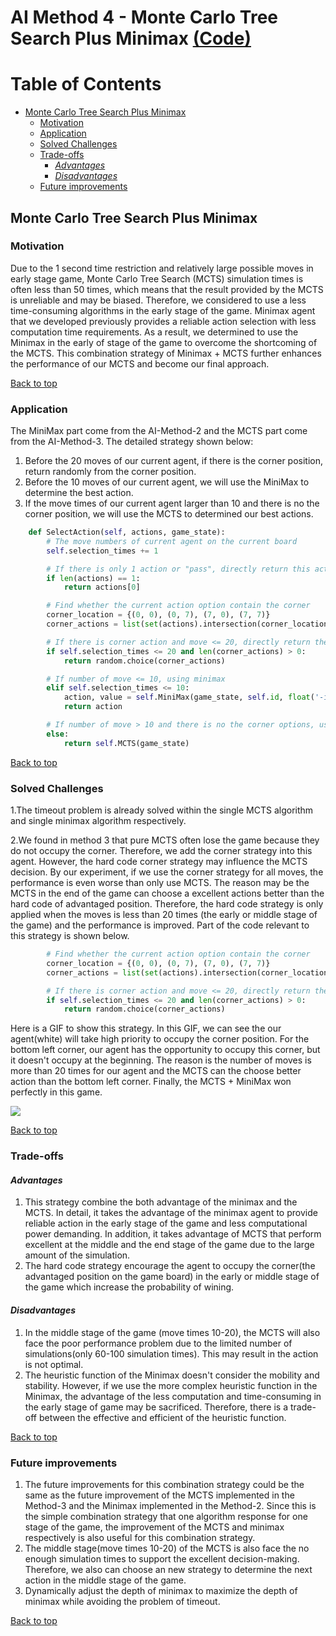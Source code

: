 # AI Method 4 - Monte Carlo Tree Search Plus Minimax [(Code)](https://github.com/COMP90054-2022S2/comp90054-a3-reversi-ai/blob/Wiki/agents/t_032/Agent_4.py)

# Table of Contents
- [Monte Carlo Tree Search Plus Minimax](#monte-carlo-tree-search-plus-minimax)
  * [Motivation](#motivation)
  * [Application](#application)
  * [Solved Challenges](#solved-challenges)
  * [Trade-offs](#trade-offs)
    - [*Advantages*](#advantages)
    - [*Disadvantages*](#disadvantages)
  * [Future improvements](#future-improvements)

## Monte Carlo Tree Search Plus Minimax

### Motivation  
Due to the 1 second time restriction and relatively large possible moves in early stage game, Monte Carlo Tree Search (MCTS) simulation times is often less than 50 times, which means that the result provided by the MCTS is unreliable and may be biased. Therefore, we considered to use a less time-consuming algorithms in the early stage of the game. Minimax agent that we developed previously provides a reliable action selection with less computation time requirements. As a result, we determined to use the Minimax in the early of stage of the game to overcome the shortcoming of the MCTS. This combination strategy of Minimax + MCTS further enhances the performance of our MCTS and become our final approach. 

[Back to top](#table-of-contents)

### Application  
The MiniMax part come from the AI-Method-2 and the MCTS part come from the AI-Method-3. The detailed strategy shown below:
1. Before the 20 moves of our current agent, if there is the corner position, return randomly from the corner position.
2. Before the 10 moves of our current agent, we will use the MiniMax to determine the best action.
3. If the move times of our current agent larger than 10 and there is no the corner position, we will use the MCTS to determined our best actions.

```python
    def SelectAction(self, actions, game_state):
        # The move numbers of current agent on the current board
        self.selection_times += 1

        # If there is only 1 action or "pass", directly return this action
        if len(actions) == 1:
            return actions[0]

        # Find whether the current action option contain the corner
        corner_location = {(0, 0), (0, 7), (7, 0), (7, 7)}
        corner_actions = list(set(actions).intersection(corner_location))

        # If there is corner action and move <= 20, directly return the corner action
        if self.selection_times <= 20 and len(corner_actions) > 0:
            return random.choice(corner_actions)

        # If number of move <= 10, using minimax
        elif self.selection_times <= 10:
            action, value = self.MiniMax(game_state, self.id, float('-inf'), float('inf'), 0)
            return action

        # If number of move > 10 and there is no the corner options, using MCTS
        else:
            return self.MCTS(game_state)
```
[Back to top](#table-of-contents)

### Solved Challenges
1.The timeout problem is already solved within the single MCTS algorithm and single minimax algorithm respectively.

2.We found in method 3 that pure MCTS often lose the game because they do not occupy the corner. Therefore, we add the corner strategy into this agent. However, the hard code corner strategy may influence the MCTS decision. By our experiment, if we use the corner strategy for all moves, the performance is even worse than only use MCTS. The reason may be the MCTS in the end of the game can choose a excellent actions better than the hard code of advantaged position. Therefore, the hard code strategy is only applied when the moves is less than 20 times (the early or middle stage of the game) and the performance is improved. Part of the code relevant to this strategy is shown below.

```python
        # Find whether the current action option contain the corner
        corner_location = {(0, 0), (0, 7), (7, 0), (7, 7)}
        corner_actions = list(set(actions).intersection(corner_location))

        # If there is corner action and move <= 20, directly return the corner action
        if self.selection_times <= 20 and len(corner_actions) > 0:
            return random.choice(corner_actions)
```

Here is a GIF to show this strategy. In this GIF, we can see the our agent(white) will take high priority to occupy the corner position. For the bottom left corner, our agent has the opportunity to occupy this corner, but it doesn't occupy at the beginning. The reason is the number of moves is more than 20 times for our agent and the MCTS can the choose better action than the bottom left corner. Finally, the MCTS + MiniMax won perfectly in this game.

![](https://github.com/COMP90054-2022S2/comp90054-a3-reversi-ai/blob/Wiki/wiki-template/images/hybrid_corner.gif)

[Back to top](#table-of-contents)


### Trade-offs  
#### *Advantages*  
1. This strategy combine the both advantage of the minimax and the MCTS. In detail, it takes the advantage of the minimax agent to provide reliable action in the early stage of the game and less computational power demanding. In addition, it takes advantage of MCTS that perform excellent at the middle and the end stage of the game due to the large amount of the simulation.
2. The hard code strategy encourage the agent to occupy the corner(the advantaged position on the game board) in the early or middle stage of the game which increase the probability of wining.

#### *Disadvantages*
1. In the middle stage of the game (move times 10-20), the MCTS will also face the poor performance problem due to the limited number of simulations(only 60-100 simulation times). This may result in the action is not optimal.
2. The heuristic function of the Minimax doesn't consider the mobility and stability. However, if we use the more complex heuristic function in the Minimax, the advantage of the less computation and time-consuming in the early stage of game may be sacrificed. Therefore, there is a trade-off between the effective and efficient of the heuristic function.

[Back to top](#table-of-contents)

### Future improvements  
1. The future improvements for this combination strategy could be the same as the future improvement of the MCTS implemented in the Method-3 and the Minimax implemented in the Method-2. Since this is the simple combination strategy that one algorithm response for one stage of the game, the improvement of the MCTS and minimax respectively is also useful for this combination strategy.
2. The middle stage(move times 10-20) of the MCTS is also face the no enough simulation times to support the excellent decision-making. Therefore, we also can choose an new strategy to determine the next action in the middle stage of the game.
3. Dynamically adjust the depth of minimax to maximize the depth of minimax while avoiding the problem of timeout.

[Back to top](#table-of-contents)